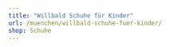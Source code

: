 ```yaml
---
title: "Willbald Schuhe für Kinder"
url: /muenchen/willbald-schuhe-fuer-kinder/
shop: Schuhe
---
```

